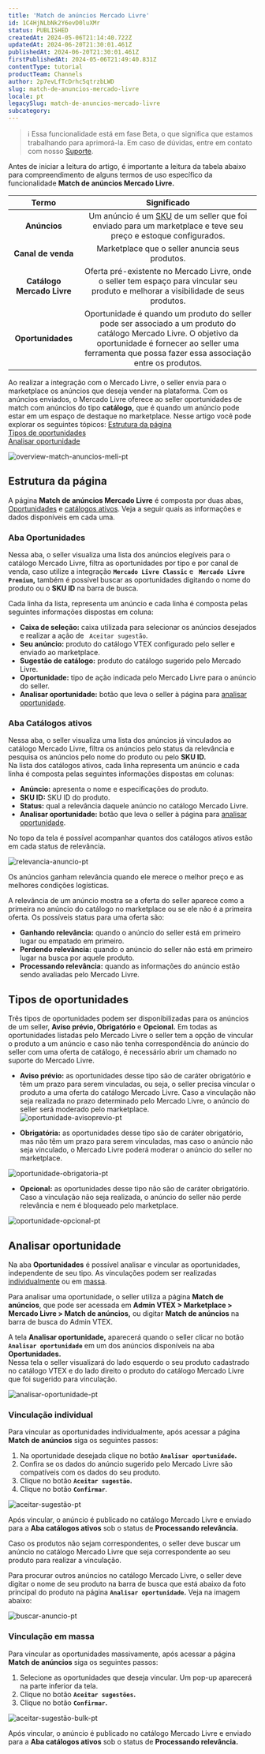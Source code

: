 ```yaml
---
title: 'Match de anúncios Mercado Livre'
id: 1C4HjNLbNk2Y6evD0luXMr
status: PUBLISHED
createdAt: 2024-05-06T21:14:40.722Z
updatedAt: 2024-06-20T21:30:01.461Z
publishedAt: 2024-06-20T21:30:01.461Z
firstPublishedAt: 2024-05-06T21:49:40.831Z
contentType: tutorial
productTeam: Channels
author: 2p7evLfTcDrhc5qtrzbLWD
slug: match-de-anuncios-mercado-livre
locale: pt
legacySlug: match-de-anuncios-mercado-livre
subcategory: 
---
```


>ℹ️ Essa funcionalidade está em fase Beta, o que significa que estamos trabalhando para aprimorá-la. Em caso de dúvidas, entre em contato com nosso [Suporte](https://vtexhelp.zendesk.com/auth/v2/login/signin?return_to=https%3A%2F%2Fsupport.vtex.com%2Fhc%2Fpt-br%2Frequests&theme=hc&locale=pt-br&brand_id=144968&auth_origin=144968%2Ctrue%2Ctrue).  

Antes de iniciar a leitura do artigo, é importante a leitura da tabela abaixo para compreendimento de alguns termos de uso específico da funcionalidade **Match de anúncios Mercado Livre.**

| **Termo**|**Significado** |
|:-----:|:-----:|
|**Anúncios**| Um anúncio é um [SKU](https://help.vtex.com/pt/tracks/catalogo-101--5AF0XfnjfWeopIFBgs3LIQ/3mJbIqMlz6oKDmyZ2bKJoA) de um seller que foi enviado para um marketplace e teve seu preço e estoque configurados.|
|**Canal de venda**| Marketplace que o seller anuncia seus produtos.|
| **Catálogo Mercado Livre** | Oferta pré-existente no Mercado Livre, onde o seller tem espaço para vincular seu produto e melhorar a visibilidade de seus produtos.|
|**Oportunidades**| Oportunidade é quando um produto do seller pode ser associado a um produto do catálogo Mercado Livre. O objetivo da oportunidade é fornecer ao seller uma ferramenta que possa fazer essa associação entre os produtos.|

Ao realizar a integração com o Mercado Livre, o seller envia para o marketplace os anúncios que deseja vender na plataforma. Com os anúncios enviados, o Mercado Livre oferece ao seller oportunidades de match com anúncios do tipo **catálogo,** que é quando um anúncio pode estar em um espaço de destaque no marketplace.
Nesse artigo você pode explorar os seguintes tópicos:
[Estrutura da página](#estrutura-da-pagina)  
[Tipos de oportunidades](#tipos-de-oportunidades)  
[Analisar oportunidade](#analisar-oportunidade)  

![overview-match-anuncios-meli-pt](https://images.ctfassets.net/alneenqid6w5/3ve5RacaoRg0KNNEDzegGi/4bdce35a31296b74251777db678e7843/overview-match-anuncios-meli-pt.png)

## Estrutura da página
A página **Match de anúncios Mercado Livre** é composta por duas abas, [Oportunidades](#aba-oportunidades) e [catálogos ativos](#aba-anuncios-vinculados). Veja a seguir quais as informações e dados disponíveis em cada uma.

### Aba Oportunidades

Nessa aba, o seller visualiza uma lista dos anúncios elegíveis para o catálogo Mercado Livre, filtra as oportunidades por tipo e por canal de venda, caso utilize a integração **`Mercado Livre Classic`** e **` Mercado Livre Premium`,** também é possível buscar as oportunidades digitando o nome do produto ou o **SKU ID** na barra de busca.

Cada linha da lista, representa um anúncio e cada linha é composta pelas seguintes informações dispostas em coluna:

- **Caixa de seleção:** caixa utilizada para selecionar os anúncios desejados e realizar a ação de ` Aceitar sugestão`.  
- **Seu anúncio:** produto do catálogo VTEX configurado pelo seller e enviado ao marketplace.  
- **Sugestão de catálogo:** produto do catálogo sugerido pelo Mercado Livre.
- **Oportunidade:** tipo de ação indicada pelo Mercado Livre para o anúncio do seller.  
- **Analisar oportunidade:**  botão que leva o seller à página para [analisar oportunidade](#analisar-oportunidade).

### Aba Catálogos ativos

Nessa aba, o seller visualiza uma lista dos anúncios já vinculados ao catálogo Mercado Livre, filtra os anúncios pelo status da relevância e pesquisa os anúncios pelo nome do produto ou pelo **SKU ID.**  
Na lista dos catálogos ativos, cada linha representa um anúncio e cada linha é composta pelas seguintes informações dispostas em colunas:

- **Anúncio:** apresenta o nome e especificações do produto.  
- **SKU ID:** SKU ID do produto.  
- **Status:** qual a relevância daquele anúncio no catálogo Mercado Livre.  
- **Analisar oportunidade:**  botão que leva o seller à página para [analisar oportunidade](#analisar-oportunidade).  

No topo da tela é possível acompanhar quantos dos catálogos ativos estão em cada status de relevância.

![relevancia-anuncio-pt](https://images.ctfassets.net/alneenqid6w5/2Yye8ZNkakmcMBTPZP7QKH/c70be3ea5ca177806104ef47dec0c29b/Captura_de_tela_2024-04-30_181530.png)

<div class=”alert alert-info>
 Os anúncios ganham relevância quando ele merece o melhor preço e as melhores condições logísticas. 
</div>

A relevância de um anúncio mostra se a oferta do seller aparece como a primeira no anúncio do catálogo no marketplace ou se ele não é a primeira oferta. Os possíveis status para uma oferta são:

- **Ganhando relevância:** quando o anúncio do seller está em primeiro lugar ou empatado em primeiro.  
- **Perdendo relevância:** quando o anúncio do seller não está em primeiro lugar na busca por aquele produto.  
- **Processando relevância:** quando as informações do anúncio estão sendo avaliadas pelo Mercado Livre.  

## Tipos de oportunidades

Três tipos de oportunidades podem ser disponibilizadas para os anúncios de um seller, **Aviso prévio, Obrigatório** e **Opcional.** Em todas as oportunidades listadas pelo Mercado Livre o seller tem a opção de vincular o produto a um anúncio e caso não tenha correspondência do anúncio do seller com uma oferta de catálogo, é necessário abrir um chamado no suporte do Mercado Livre.

- **Aviso prévio:**  as oportunidades desse tipo são de caráter obrigatório e têm um prazo para serem vinculadas, ou seja, o seller precisa vincular o produto a uma oferta do catálogo Mercado Livre. Caso a vinculação não seja realizada no prazo determinado pelo Mercado Livre, o anúncio do seller será moderado pelo marketplace.  
![oportunidade-avisoprevio-pt](https://images.ctfassets.net/alneenqid6w5/wSTOwKrQ7AFCEtCNI2l5P/a0b2d2e0331096c95b082e72fc0ba9a0/Captura_de_tela_2024-04-30_184708.png)

- **Obrigatória:** as oportunidades desse tipo são de caráter obrigatório, mas não têm um prazo para serem vinculadas, mas caso o anúncio não seja vinculado, o Mercado Livre poderá moderar o anúncio do seller no marketplace.  

![oportunidade-obrigatoria-pt](https://images.ctfassets.net/alneenqid6w5/3z59cnsyTgy1QGQdZ3OGyH/e00a9c162c596956e5eb1663b9802a67/Captura_de_tela_2024-04-30_185306.png)

- **Opcional:** as oportunidades desse tipo não são de caráter obrigatório. Caso a vinculação não seja realizada, o anúncio do seller não perde relevância e nem é bloqueado pelo marketplace.  

![oportunidade-opcional-pt](https://images.ctfassets.net/alneenqid6w5/2vXdrBmj4ba5iXobKSv8B2/402b94780b58a9817413ab543cb6f544/Captura_de_tela_2024-04-30_185642.png)  

## Analisar oportunidade

Na aba **Oportunidades** é possível analisar e vincular as oportunidades, independente de seu tipo. As vinculações podem ser realizadas [individualmente](#vinculacao-individual) ou em [massa](#vinculacao-em-massa).

Para analisar uma oportunidade, o seller utiliza a página **Match de anúncios**, que pode ser acessada em **Admin VTEX > Marketplace > Mercado Livre > Match de anúncios,** ou digitar **Match de anúncios** na barra de busca do Admin VTEX.

A tela **Analisar oportunidade,** aparecerá quando o seller clicar no botão **`Analisar oportunidade`** em um dos anúncios disponíveis na aba **Oportunidades.**  
Nessa tela o seller visualizará do lado esquerdo o seu produto cadastrado no catálogo VTEX e do lado direito o produto do catálogo Mercado Livre que foi sugerido para vinculação.

![analisar-oportunidade-pt](https://images.ctfassets.net/alneenqid6w5/79EgKpmRxwlWvMUzaERmk4/840d4be11a3b133042499ee3786b7227/Captura_de_tela_2024-04-30_193248.png)  

### Vinculação individual

Para vincular as oportunidades individualmente, após acessar a página **Match de anúncios** siga os seguintes passos:

1. Na oportunidade desejada clique no botão **`Analisar oportunidade`.**  
2. Confira se os dados do anúncio sugerido pelo Mercado Livre são compatíveis com os dados do seu produto.  
3. Clique no botão **`Aceitar sugestão`.**   
4. Clique no botão **`Confirmar`**.  

![aceitar-sugestão-pt](https://images.ctfassets.net/alneenqid6w5/7dH1vRXEHyXBMSOr3IaehY/254d43b67aa8f40b47247f15c909ed9e/Captura_de_tela_2024-04-30_192650.png)  

Após vincular, o anúncio é publicado no catálogo Mercado Livre e enviado para a **Aba catálogos ativos** sob o status de **Processando relevância.**

Caso os produtos não sejam correspondentes, o seller deve buscar um anúncio no catálogo Mercado Livre que seja correspondente ao seu produto para realizar a vinculação.

Para procurar outros anúncios no catálogo Mercado Livre,  o seller deve digitar o nome de seu produto na barra de busca que está abaixo da foto principal do produto na página **`Analisar oportunidade`.** Veja na imagem abaixo:

![buscar-anuncio-pt](https://images.ctfassets.net/alneenqid6w5/5xdQ2BlXl6KgQq2Y6fvD2N/18b9333ef684e6cc478e1c08c17f237d/Captura_de_tela_2024-04-30_194057.png)  

### Vinculação em massa

Para vincular as oportunidades massivamente, após acessar a página **Match de anúncios** siga os seguintes passos:

1. Selecione as oportunidades que deseja vincular. Um pop-up aparecerá na parte  inferior da tela.
2. Clique no botão **`Aceitar sugestões`.**
3. Clique no botão **`Confirmar`.**

![aceitar-sugestão-bulk-pt](https://images.ctfassets.net/alneenqid6w5/5Eq1eBQB2BgqO6xbtLByQr/0e4bdfc9f7b37ba8684dcb72ad7d6ae6/Captura_de_tela_2024-04-30_192556.png)  

Após vincular, o anúncio é publicado no catálogo Mercado Livre e enviado para a **Aba catálogos ativos** sob o status de **Processando relevância.**

